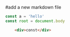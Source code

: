 #add a new markdown file
```javascript
const a = 'hello'
const root = document.body

``` 

```html
	<div>const</div>
```